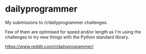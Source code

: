 # dailyprogrammer
My submissions to /r/dailyprogrammer challenges.

Few of them are optimised for speed and/or length as I'm using the challenges to try new things with the Python standard library.

https://www.reddit.com/r/dailyprogrammer/